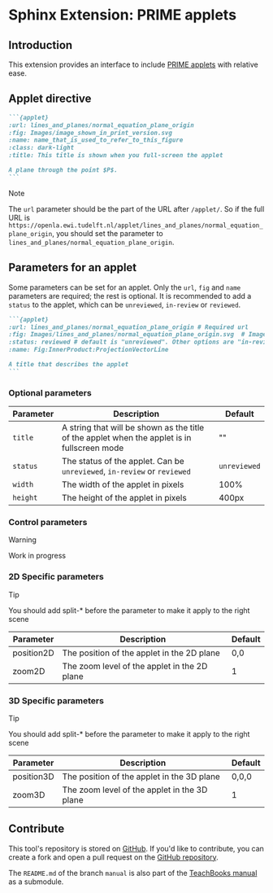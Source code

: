 # Sphinx Extension: PRIME applets

## Introduction

This extension provides an interface to include [PRIME applets](https://openla.ewi.tudelft.nl/) with relative ease.

## Applet directive

````md
```{applet}
:url: lines_and_planes/normal_equation_plane_origin
:fig: Images/image_shown_in_print_version.svg
:name: name_that_is_used_to_refer_to_this_figure
:class: dark-light
:title: This title is shown when you full-screen the applet

A plane through the point $P$.
```
````

> [!NOTE]
> The `url` parameter should be the part of the URL after `/applet/`. So if the full URL is `https://openla.ewi.tudelft.nl/applet/lines_and_planes/normal_equation_plane_origin`, you should set the parameter to `lines_and_planes/normal_equation_plane_origin`.

## Parameters for an applet

Some parameters can be set for an applet. Only the `url`, `fig` and `name` parameters are required; the rest is optional. It is recommended to add a `status` to the applet, which can be `unreviewed`, `in-review` or `reviewed`.

````md
```{applet}
:url: lines_and_planes/normal_equation_plane_origin # Required url
:fig: Images/lines_and_planes/normal_equation_plane_origin.svg  # Image shown in print version
:status: reviewed # default is "unreviewed". Other options are "in-review" and "reviewed"
:name: Fig:InnerProduct:ProjectionVectorLine

A title that describes the applet
```
````

### Optional parameters

| Parameter                                                                                                                           | Description                                                                                  | Default      |
| ----------------------------------------------------------------------------------------------------------------------------------- | -------------------------------------------------------------------------------------------- | ------------ |
| `title`                                                                                                                             | A string that will be shown as the title of the applet when the applet is in fullscreen mode | ""           |
| `status`                                                                                                                            | The status of the applet. Can be `unreviewed`, `in-review` or `reviewed`                     | `unreviewed` |
| `width`                                                                                                                             | The width of the applet in pixels                                                            | 100%         |
| `height`                                                                                                                            | The height of the applet in pixels                                                           | 400px        |

### Control parameters

> [!WARNING]
> Work in progress

### 2D Specific parameters

> [!TIP]
> You should add split-\* before the parameter to make it apply to the right scene

| Parameter  | Description                                  | Default |
| ---------- | -------------------------------------------- | ------- |
| position2D | The position of the applet in the 2D plane   | 0,0     |
| zoom2D     | The zoom level of the applet in the 2D plane | 1       |

### 3D Specific parameters

> [!TIP]
> You should add split-\* before the parameter to make it apply to the right scene

| Parameter  | Description                                  | Default |
| ---------- | -------------------------------------------- | ------- |
| position3D | The position of the applet in the 3D plane   | 0,0,0   |
| zoom3D     | The zoom level of the applet in the 3D plane | 1       |

## Contribute

This tool's repository is stored on [GitHub](https://github.com/TeachBooks/Sphinx-PRIME-applets). If you'd like to contribute, you can create a fork and open a pull request on the [GitHub repository](https://github.com/TeachBooks/Sphinx-PRIME-applets).

The `README.md` of the branch `manual` is also part of the [TeachBooks manual](https://teachbooks.io/manual/intro.html) as a submodule.